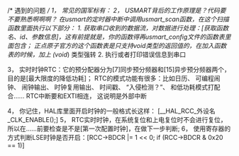 /* 遇到的问题 */
1， 常见的国军标有：
2， USMART背后的工作原理是？代码要不要熟悉啊啊啊？
	在usmart的定时器中断中调用usmart_scan函数，在这个扫描函数里面执行以下部分：
	1. 获取串口收到的数据流，对数据进行处理：[获取函数名、id、参数信息]，这有前提就是，你的函数得再usmart_config文件的函数表里面包含；
		正点原子官方的这个函数表是只支持void类型的返回值的，在加入函数表的时候，加上 (void*) 类型强转
	2. 执行或者打印错误信息到串口
	
3， 实时时钟RTC：它的预分配器分为[7]同步预分频器和[15]异步预分频器两个，目的是[最大限度的降低功耗]；
	RTC的模式功能有很多：比如日历、 可编程闹钟、 闹钟输出、 时钟复用输出、 时间戳、 “入侵检测？”、 和低功耗模式打配合……
	RTC中断要和EXTI相连， 这说明是外部中断
	
4， 你记住，HAL库里面开启时钟的一般格式长这样： [__HAL_RCC_外设名_CLK_ENABLE();]
5， RTC实时时钟，在系统复位和上电复位时不会进行复位，所以在……前要检查是不是[第一次配置时钟]，在做下一步判断;
6， 使用寄存器的方式判断LSE时钟是否开启：[RCC->BDCR |= 1 << 0; if (RCC->BDCR & 0x20 == 1)]